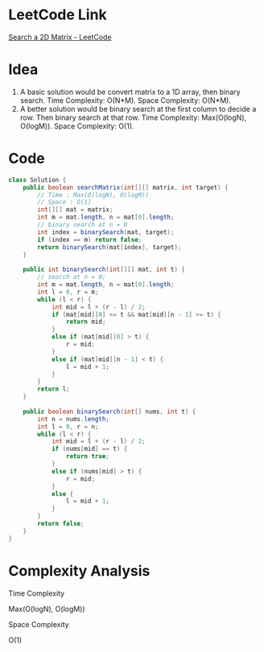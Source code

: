 # LeetCode Link

[Search a 2D Matrix - LeetCode](https://leetcode.com/problems/search-a-2d-matrix/)

# Idea

1. A basic solution would be convert matrix to a 1D array, then binary search. Time Complexity: O(N\*M). Space Complexity: O(N\*M).
2. A better solution would be binary search at the first column to decide a row. Then binary search at that row.
Time Complexity: Max(O(logN), O(logM)). Space Complexity: O(1).

# Code

```java
class Solution {
    public boolean searchMatrix(int[][] matrix, int target) {
        // Time : Max(O(logN), O(logM))
        // Space : O(1)
        int[][] mat = matrix;
        int m = mat.length, n = mat[0].length;
        // binary search at n = 0
        int index = binarySearch(mat, target);
        if (index == m) return false;
        return binarySearch(mat[index], target);
    }
    
    public int binarySearch(int[][] mat, int t) {
        // search at n = 0;
        int m = mat.length, n = mat[0].length;
        int l = 0, r = m;
        while (l < r) {
            int mid = l + (r - l) / 2;
            if (mat[mid][0] <= t && mat[mid][n - 1] >= t) {
                return mid;
            }
            else if (mat[mid][0] > t) {
                r = mid;
            }
            else if (mat[mid][n - 1] < t) {
                l = mid + 1;
            }
        }
        return l;
    }
    
    public boolean binarySearch(int[] nums, int t) {
        int n = nums.length;
        int l = 0, r = n;
        while (l < r) {
            int mid = l + (r - l) / 2;
            if (nums[mid] == t) {
                return true;
            }
            else if (nums[mid] > t) {
                r = mid;
            }
            else {
                l = mid + 1;
            }
        }
        return false;
    }
}
```

# Complexity Analysis

Time Complexity

Max(O(logN), O(logM))

Space Complexity

O(1)
